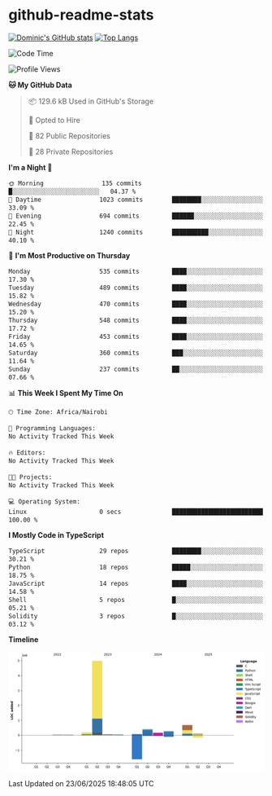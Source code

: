# github-readme-stats
[![Dominic's GitHub stats](https://github-readme-stats.vercel.app/api?username=Domengo&show_icons=true)](https://github.com/anuraghazra/github-readme-stats)
[![Top Langs](https://github-readme-stats.vercel.app/api/top-langs/?username=Domengo&show_icons=true)](https://github.com/Domengo/github-readme-stats)

<!--START_SECTION:waka-->
![Code Time](http://img.shields.io/badge/Code%20Time-1%2C117%20hrs%2051%20mins-blue)

![Profile Views](http://img.shields.io/badge/Profile%20Views-1-blue)

**🐱 My GitHub Data** 

> 📦 129.6 kB Used in GitHub's Storage 
 > 
> 💼 Opted to Hire
 > 
> 📜 82 Public Repositories 
 > 
> 🔑 28 Private Repositories 
 > 
**I'm a Night 🦉** 

```text
🌞 Morning                135 commits         █░░░░░░░░░░░░░░░░░░░░░░░░   04.37 % 
🌆 Daytime                1023 commits        ████████░░░░░░░░░░░░░░░░░   33.09 % 
🌃 Evening                694 commits         ██████░░░░░░░░░░░░░░░░░░░   22.45 % 
🌙 Night                  1240 commits        ██████████░░░░░░░░░░░░░░░   40.10 % 
```
📅 **I'm Most Productive on Thursday** 

```text
Monday                   535 commits         ████░░░░░░░░░░░░░░░░░░░░░   17.30 % 
Tuesday                  489 commits         ████░░░░░░░░░░░░░░░░░░░░░   15.82 % 
Wednesday                470 commits         ████░░░░░░░░░░░░░░░░░░░░░   15.20 % 
Thursday                 548 commits         ████░░░░░░░░░░░░░░░░░░░░░   17.72 % 
Friday                   453 commits         ████░░░░░░░░░░░░░░░░░░░░░   14.65 % 
Saturday                 360 commits         ███░░░░░░░░░░░░░░░░░░░░░░   11.64 % 
Sunday                   237 commits         ██░░░░░░░░░░░░░░░░░░░░░░░   07.66 % 
```


📊 **This Week I Spent My Time On** 

```text
🕑︎ Time Zone: Africa/Nairobi

💬 Programming Languages: 
No Activity Tracked This Week

🔥 Editors: 
No Activity Tracked This Week

🐱‍💻 Projects: 
No Activity Tracked This Week

💻 Operating System: 
Linux                    0 secs              █████████████████████████   100.00 % 
```

**I Mostly Code in TypeScript** 

```text
TypeScript               29 repos            ████████░░░░░░░░░░░░░░░░░   30.21 % 
Python                   18 repos            █████░░░░░░░░░░░░░░░░░░░░   18.75 % 
JavaScript               14 repos            ████░░░░░░░░░░░░░░░░░░░░░   14.58 % 
Shell                    5 repos             █░░░░░░░░░░░░░░░░░░░░░░░░   05.21 % 
Solidity                 3 repos             █░░░░░░░░░░░░░░░░░░░░░░░░   03.12 % 
```



**Timeline**

![Lines of Code chart](https://raw.githubusercontent.com/Domengo/Domengo/main/assets/bar_graph.png)


 Last Updated on 23/06/2025 18:48:05 UTC
<!--END_SECTION:waka-->


